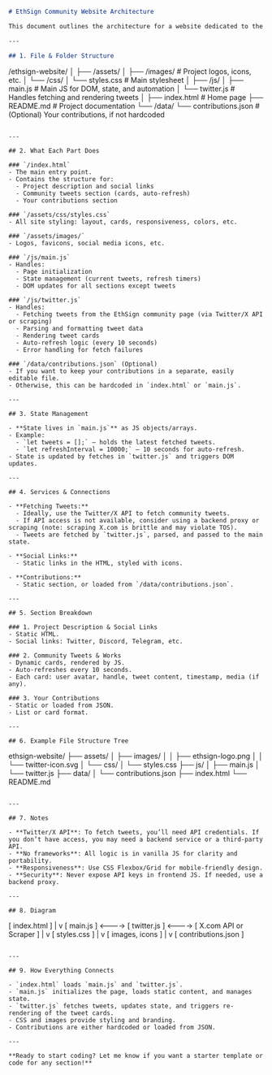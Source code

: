 ```markdown
# EthSign Community Website Architecture

This document outlines the architecture for a website dedicated to the crypto project **@ethsign**. The site will feature a project description, social links, live community tweets, and a section about your personal contributions. The stack is **HTML, CSS, and JavaScript** (vanilla, no frameworks).

---

## 1. File & Folder Structure

```
/ethsign-website/
│
├── /assets/
│   ├── /images/           # Project logos, icons, etc.
│   └── /css/
│       └── styles.css     # Main stylesheet
│
├── /js/
│   ├── main.js            # Main JS for DOM, state, and automation
│   └── twitter.js         # Handles fetching and rendering tweets
│
├── index.html             # Home page
├── README.md              # Project documentation
└── /data/
    └── contributions.json # (Optional) Your contributions, if not hardcoded
```

---

## 2. What Each Part Does

### `/index.html`
- The main entry point.
- Contains the structure for:
  - Project description and social links
  - Community tweets section (cards, auto-refresh)
  - Your contributions section

### `/assets/css/styles.css`
- All site styling: layout, cards, responsiveness, colors, etc.

### `/assets/images/`
- Logos, favicons, social media icons, etc.

### `/js/main.js`
- Handles:
  - Page initialization
  - State management (current tweets, refresh timers)
  - DOM updates for all sections except tweets

### `/js/twitter.js`
- Handles:
  - Fetching tweets from the EthSign community page (via Twitter/X API or scraping)
  - Parsing and formatting tweet data
  - Rendering tweet cards
  - Auto-refresh logic (every 10 seconds)
  - Error handling for fetch failures

### `/data/contributions.json` (Optional)
- If you want to keep your contributions in a separate, easily editable file.
- Otherwise, this can be hardcoded in `index.html` or `main.js`.

---

## 3. State Management

- **State lives in `main.js`** as JS objects/arrays.
- Example:
  - `let tweets = [];` — holds the latest fetched tweets.
  - `let refreshInterval = 10000;` — 10 seconds for auto-refresh.
- State is updated by fetches in `twitter.js` and triggers DOM updates.

---

## 4. Services & Connections

- **Fetching Tweets:**
  - Ideally, use the Twitter/X API to fetch community tweets.
  - If API access is not available, consider using a backend proxy or scraping (note: scraping X.com is brittle and may violate TOS).
  - Tweets are fetched by `twitter.js`, parsed, and passed to the main state.

- **Social Links:**
  - Static links in the HTML, styled with icons.

- **Contributions:**
  - Static section, or loaded from `/data/contributions.json`.

---

## 5. Section Breakdown

### 1. Project Description & Social Links
- Static HTML.
- Social links: Twitter, Discord, Telegram, etc.

### 2. Community Tweets & Works
- Dynamic cards, rendered by JS.
- Auto-refreshes every 10 seconds.
- Each card: user avatar, handle, tweet content, timestamp, media (if any).

### 3. Your Contributions
- Static or loaded from JSON.
- List or card format.

---

## 6. Example File Structure Tree

```
ethsign-website/
├── assets/
│   ├── images/
│   │   ├── ethsign-logo.png
│   │   └── twitter-icon.svg
│   └── css/
│       └── styles.css
├── js/
│   ├── main.js
│   └── twitter.js
├── data/
│   └── contributions.json
├── index.html
└── README.md
```

---

## 7. Notes

- **Twitter/X API**: To fetch tweets, you’ll need API credentials. If you don’t have access, you may need a backend service or a third-party API.
- **No frameworks**: All logic is in vanilla JS for clarity and portability.
- **Responsiveness**: Use CSS Flexbox/Grid for mobile-friendly design.
- **Security**: Never expose API keys in frontend JS. If needed, use a backend proxy.

---

## 8. Diagram

```
[ index.html ]
      |
      v
[ main.js ] <----> [ twitter.js ] <----> [ X.com API or Scraper ]
      |
      v
[ styles.css ]
      |
      v
[ images, icons ]
      |
      v
[ contributions.json ]
```

---

## 9. How Everything Connects

- `index.html` loads `main.js` and `twitter.js`.
- `main.js` initializes the page, loads static content, and manages state.
- `twitter.js` fetches tweets, updates state, and triggers re-rendering of the tweet cards.
- CSS and images provide styling and branding.
- Contributions are either hardcoded or loaded from JSON.

---

**Ready to start coding? Let me know if you want a starter template or code for any section!**
```

